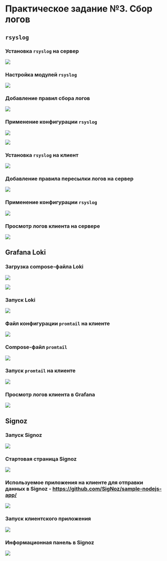 # Практическое задание №3. Сбор логов

## `rsyslog`

### Установка `rsyslog` на сервер

![](screenshots/rsyslog-install-server.png)

### Настройка модулей `rsyslog`

![](screenshots/rsyslog-modules.png)

### Добавление правил сбора логов

![](screenshots/add-rules-server.png)

### Применение конфигурации `rsyslog`

![](screenshots/apply-changes-server.png)

![](screenshots/network-sockets.png)

### Установка `rsyslog` на клиент

![](screenshots/rsyslog-install-client.png)

### Добавление правила пересылки логов на сервер

![](screenshots/add-rule-client.png)

### Применение конфигурации `rsyslog`

![](screenshots/apply-changes-client.png)

### Просмотр логов клиента на сервере

![](screenshots/check-logs-on-server.png)

## Grafana Loki

### Загрузка compose-файла Loki

![](screenshots/wget-loki.png)

![](screenshots/loki-docker-compose.png)

### Запуск Loki

![](screenshots/start-loki.png)

### Файл конфигурации `promtail` на клиенте

![](screenshots/promtail-config.png)

### Сompose-файл `promtail`

![](screenshots/promtail-docker-compose.png)

### Запуск `promtail` на клиенте

![](screenshots/start-promtail.png)

### Просмотр логов клиента в Grafana

![](screenshots/logs-grafana.png)

## Signoz

### Запуск Signoz

![](screenshots/start-signoz.png)

### Стартовая страница Signoz

![](screenshots/signoz-start-page.png)

### Используемое приложения на клиенте для отправки данных в Signoz - https://github.com/SigNoz/sample-nodejs-app/

![](screenshots/nodejs-docker-compose.png)

### Запуск клиентского приложения

![](screenshots/start-nodejs.png)

### Информационная панель в Signoz

![](screenshots/dashboards.png)
